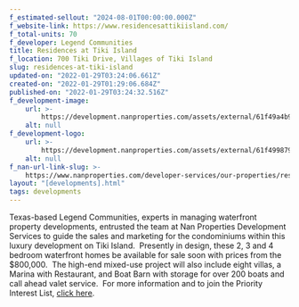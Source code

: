 ```yaml
---
f_estimated-sellout: "2024-08-01T00:00:00.000Z"
f_website-link: https://www.residencesattikiisland.com/
f_total-units: 70
f_developer: Legend Communities
title: Residences at Tiki Island
f_location: 700 Tiki Drive, Villages of Tiki Island
slug: residences-at-tiki-island
updated-on: "2022-01-29T03:24:06.661Z"
created-on: "2022-01-29T01:29:06.684Z"
published-on: "2022-01-29T03:24:32.516Z"
f_development-image:
    url: >-
        https://development.nanproperties.com/assets/external/61f49a4b9aab6ad0a40fd56b_tikiislandresidences_aerial_camera1_121621.jpeg
    alt: null
f_development-logo:
    url: >-
        https://development.nanproperties.com/assets/external/61f499879aab6a3da60fd077_the_residences_at_tiki_island_logo_rgb.png
    alt: null
f_nan-url-link-slug: >-
    https://www.nanproperties.com/developer-services/our-properties/residences-at-tiki-island
layout: "[developments].html"
tags: developments
---
```


Texas-based Legend Communities, experts in managing waterfront property developments, entrusted the team at Nan Properties Development Services to guide the sales and marketing for the condominiums within this luxury development on Tiki Island.  Presently in design, these 2, 3 and 4 bedroom waterfront homes be available for sale soon with prices from the $800,000.  The high-end mixed-use project will also include eight villas, a Marina with Restaurant, and Boat Barn with storage for over 200 boats and call ahead valet service.  For more information and to join the Priority Interest List, [click here](#).

